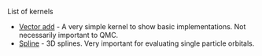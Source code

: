 List of kernels

- [Vector add](vector_add/README.md) -  A very simple kernel to show basic implementations.   Not necessarily important to QMC.
- [Spline](spline/README.md) - 3D splines.  Very important for evaluating single particle orbitals.
